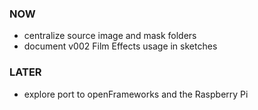 ### NOW
- centralize source image and mask folders
- document v002 Film Effects usage in sketches

### LATER
- explore port to openFrameworks and the Raspberry Pi

